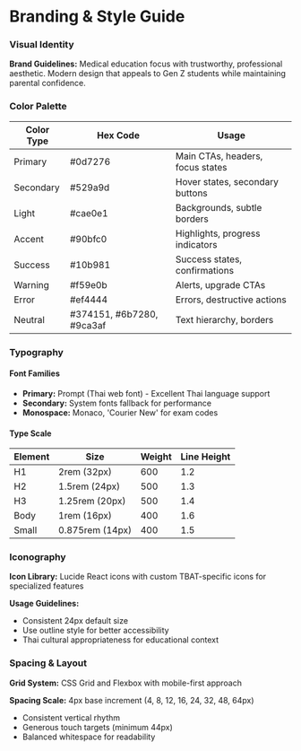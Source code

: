 # Branding & Style Guide

### Visual Identity
**Brand Guidelines:** Medical education focus with trustworthy, professional aesthetic. Modern design that appeals to Gen Z students while maintaining parental confidence.

### Color Palette

| Color Type | Hex Code | Usage |
|------------|----------|--------|
| Primary | #0d7276 | Main CTAs, headers, focus states |
| Secondary | #529a9d | Hover states, secondary buttons |
| Light | #cae0e1 | Backgrounds, subtle borders |
| Accent | #90bfc0 | Highlights, progress indicators |
| Success | #10b981 | Success states, confirmations |
| Warning | #f59e0b | Alerts, upgrade CTAs |
| Error | #ef4444 | Errors, destructive actions |
| Neutral | #374151, #6b7280, #9ca3af | Text hierarchy, borders |

### Typography

#### Font Families
- **Primary:** Prompt (Thai web font) - Excellent Thai language support
- **Secondary:** System fonts fallback for performance
- **Monospace:** Monaco, 'Courier New' for exam codes

#### Type Scale
| Element | Size | Weight | Line Height |
|---------|------|--------|-------------|
| H1 | 2rem (32px) | 600 | 1.2 |
| H2 | 1.5rem (24px) | 500 | 1.3 |
| H3 | 1.25rem (20px) | 500 | 1.4 |
| Body | 1rem (16px) | 400 | 1.6 |
| Small | 0.875rem (14px) | 400 | 1.5 |

### Iconography
**Icon Library:** Lucide React icons with custom TBAT-specific icons for specialized features

**Usage Guidelines:** 
- Consistent 24px default size
- Use outline style for better accessibility
- Thai cultural appropriateness for educational context

### Spacing & Layout
**Grid System:** CSS Grid and Flexbox with mobile-first approach

**Spacing Scale:** 4px base increment (4, 8, 12, 16, 24, 32, 48, 64px)
- Consistent vertical rhythm
- Generous touch targets (minimum 44px)
- Balanced whitespace for readability
